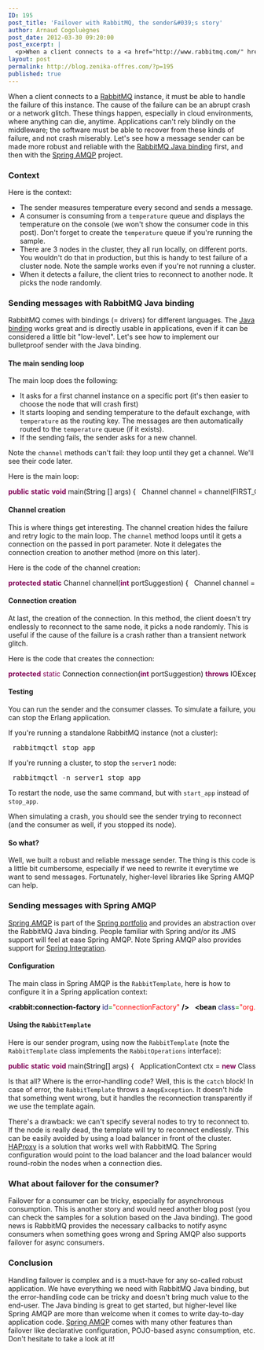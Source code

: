 ```yaml
---
ID: 195
post_title: 'Failover with RabbitMQ, the sender&#039;s story'
author: Arnaud Cogoluègnes
post_date: 2012-03-30 09:20:00
post_excerpt: |
  <p>When a client connects to a <a href="http://www.rabbitmq.com/" hreflang="en">RabbitMQ</a> instance, it must be able to handle the failure of this instance. The cause of the failure can be an abrupt crash or a network glitch. These things happen, especially in cloud environments, where anything can die, anytime. Applications can't rely blindly on the middleware; the software must be able to recover from these kinds of failure, and not crash miserably. Let's see how a message sender can be made more robust and reliable with the <a href="http://www.rabbitmq.com/api-guide.html" hreflang="en">RabbitMQ Java binding</a> first, and then with the <a href="http://www.springsource.org/spring-amqp" hreflang="en">Spring AMQP</a>  project.</p>
layout: post
permalink: http://blog.zenika-offres.com/?p=195
published: true
---
```

<p>When a client connects to a <a href="http://www.rabbitmq.com/" hreflang="en">RabbitMQ</a> instance, it must be able to handle the failure of this instance. The cause of the failure can be an abrupt crash or a network glitch. These things happen, especially in cloud environments, where anything can die, anytime. Applications can't rely blindly on the middleware; the software must be able to recover from these kinds of failure, and not crash miserably. Let's see how a message sender can be made more robust and reliable with the <a href="http://www.rabbitmq.com/api-guide.html" hreflang="en">RabbitMQ Java binding</a> first, and then with the <a href="http://www.springsource.org/spring-amqp" hreflang="en">Spring AMQP</a>  project.</p>
<!--more-->
<h3>Context</h3> <p>Here is the context:</p> <ul> <li>The sender measures temperature every second and sends a message.</li> <li>A consumer is consuming from a <code>temperature</code> queue and displays the temperature on the console (we won't show the consumer code in this post). Don't forget to create the <code>temperature</code> queue if you're running the sample.</li> <li>There are 3 nodes in the cluster, they all run locally, on different ports. You wouldn't do that in production, but this is handy to test failure of a cluster node. Note the sample works even if you're not running a cluster.</li> <li>When it detects a failure, the client tries to reconnect to another node. It picks the node randomly.</li> </ul> <h3>Sending messages with RabbitMQ Java binding</h3> <p>RabbitMQ comes with bindings (= drivers) for different languages. The <a href="http://www.rabbitmq.com/api-guide.html" hreflang="en">Java binding</a> works great and is directly usable in applications, even if it can be considered a little bit "low-level". Let's see how to implement our bulletproof sender with the Java binding.</p> <h4>The main sending loop</h4> <p>The main loop does the following:</p> <ul> <li>It asks for a first channel instance on a specific port (it's then easier to choose the node that will crash first)</li> <li>It starts looping and sending temperature to the default exchange, with <code>temperature</code> as the routing key. The messages are then automatically routed to the <code>temperature</code> queue (if it exists).</li> <li>If the sending fails, the sender asks for a new channel.</li> </ul> <p>Note the <code>channel</code> methods can't fail: they loop until they get a channel. We'll see their code later.</p> <p>Here is the main loop:</p> <pre class="java code java" style="font-family:inherit"><span style="color: #7F0055; font-weight: bold;">public</span> <span style="color: #7F0055; font-weight: bold;">static</span> <span style="color: #7F0055; font-weight: bold;">void</span> main<span style="color: #000000;">&#40;</span><span style="color: #000000;">String</span> <span style="color: #000000;">&#91;</span><span style="color: #000000;">&#93;</span> args<span style="color: #000000;">&#41;</span> <span style="color: #000000;">&#123;</span>   Channel channel = channel<span style="color: #000000;">&#40;</span>FIRST_CONNECTION_PORT<span style="color: #000000;">&#41;</span>;   <span style="color: #7F0055;font-weight: bold;">while</span> <span style="color: #000000;">&#40;</span><span style="color: #7F0055; font-weight: bold;">true</span><span style="color: #000000;">&#41;</span> <span style="color: #000000;">&#123;</span>     letsWait<span style="color: #000000;">&#40;</span><span style="color: #000000;">&#41;</span>;  <span style="color: #808080; font-style: italic;">// sends a measure every second</span>     <span style="color: #000000;">String</span> temperature = measureTemperature<span style="color: #000000;">&#40;</span><span style="color: #000000;">&#41;</span>;     <span style="color: #7F0055; font-weight: bold;">try</span> <span style="color: #000000;">&#123;</span>       channel.<span style="color: #000000;">basicPublish</span><span style="color: #000000;">&#40;</span><span style="color: #888888;">&quot;&quot;</span>, <span style="color: #888888;">&quot;temperature&quot;</span>, <span style="color: #7F0055; font-weight: bold;">null</span>,temperature.<span style="color: #000000;">getBytes</span><span style="color: #000000;">&#40;</span><span style="color: #000000;">&#41;</span><span style="color: #000000;">&#41;</span>;     <span style="color: #000000;">&#125;</span> <span style="color: #7F0055; font-weight: bold;">catch</span> <span style="color: #000000;">&#40;</span><span style="color: #000000;">Exception</span> e<span style="color: #000000;">&#41;</span> <span style="color: #000000;">&#123;</span>        <span style="color: #000000;">System</span>.<span style="color: #000000;">err</span>.<span style="color: #000000;">println</span><span style="color: #000000;">&#40;</span><span style="color: #888888;">&quot;Message sending failed, trying to reconnect&quot;</span><span style="color: #000000;">&#41;</span>;        channel = channel<span style="color: #000000;">&#40;</span><span style="color: #000000;">&#41;</span>;     <span style="color: #000000;">&#125;</span>   <span style="color: #000000;">&#125;</span> <span style="color: #000000;">&#125;</span></pre> <h4>Channel creation</h4> <p>This is where things get interesting. The channel creation hides the failure and retry logic to the main loop. The <code>channel</code> method loops until it gets a connection on the passed in port parameter. Note it delegates the connection creation to another method (more on this later).</p> <p>Here is the code of the channel creation:</p> <pre class="java code java" style="font-family:inherit"><span style="color: #7F0055; font-weight: bold;">protected</span> <span style="color: #7F0055; font-weight: bold;">static</span> Channel channel<span style="color: #000000;">&#40;</span><span style="color: #7F0055; font-weight: bold;">int</span> portSuggestion<span style="color: #000000;">&#41;</span> <span style="color: #000000;">&#123;</span>   Channel channel = <span style="color: #7F0055; font-weight: bold;">null</span>;   <span style="color: #7F0055;font-weight: bold;">while</span> <span style="color: #000000;">&#40;</span>channel == <span style="color: #7F0055; font-weight: bold;">null</span><span style="color: #000000;">&#41;</span> <span style="color: #000000;">&#123;</span>     <span style="color: #7F0055; font-weight: bold;">try</span> <span style="color: #000000;">&#123;</span>       <span style="color: #000000;">Thread</span>.<span style="color: #000000;">sleep</span><span style="color: #000000;">&#40;</span><span style="color: #cc66cc;">500</span><span style="color: #000000;">&#41;</span>;       channel = connection<span style="color: #000000;">&#40;</span>portSuggestion<span style="color: #000000;">&#41;</span>.<span style="color: #000000;">createChannel</span><span style="color: #000000;">&#40;</span><span style="color: #000000;">&#41;</span>;       <span style="color: #7F0055; font-weight: bold;">return</span> channel;     <span style="color: #000000;">&#125;</span> <span style="color: #7F0055; font-weight: bold;">catch</span> <span style="color: #000000;">&#40;</span><span style="color: #000000;">Exception</span> e<span style="color: #000000;">&#41;</span> <span style="color: #000000;">&#123;</span>       <span style="color: #000000;">System</span>.<span style="color: #000000;">err</span>.<span style="color: #000000;">println</span><span style="color: #000000;">&#40;</span><span style="color: #888888;">&quot;Connection to broker failed, trying again&quot;</span><span style="color: #000000;">&#41;</span>;     <span style="color: #000000;">&#125;</span>   <span style="color: #000000;">&#125;</span>   <span style="color: #7F0055; font-weight: bold;">return</span> <span style="color: #7F0055; font-weight: bold;">null</span>; <span style="color: #000000;">&#125;</span> &nbsp; <span style="color: #7F0055; font-weight: bold;">private</span> <span style="color: #7F0055; font-weight: bold;">static</span> Channel channel<span style="color: #000000;">&#40;</span><span style="color: #000000;">&#41;</span> <span style="color: #000000;">&#123;</span>   <span style="color: #808080; font-style: italic;">// not suggestion for the port</span>   <span style="color: #7F0055; font-weight: bold;">return</span> channel<span style="color: #000000;">&#40;</span>-<span style="color: #cc66cc;">1</span><span style="color: #000000;">&#41;</span>; <span style="color: #000000;">&#125;</span></pre> <h4>Connection creation</h4> <p>At last, the creation of the connection. In this method, the client doesn't try endlessly to reconnect to the same node, it picks a node randomly. This is useful if the cause of the failure is a crash rather than a transient network glitch.</p> <p>Here is the code that creates the connection:</p> <pre class="java code java" style="font-family:inherit"><span style="color: #7F0055; font-weight: bold;">protected</span> <span style="color: #7F0055; font-
weight: bold;">static</span> <span style="color: #000000;">Connection</span> connection<span style="color: #000000;">&#40;</span><span style="color: #7F0055; font-weight: bold;">int</span> portSuggestion<span style="color: #000000;">&#41;</span> <span style="color: #7F0055; font-weight: bold;">throws</span> <span style="color: #000000;">IOException</span> <span style="color: #000000;">&#123;</span>   ConnectionFactory factory = <span style="color: #7F0055; font-weight: bold;">new</span> ConnectionFactory<span style="color: #000000;">&#40;</span><span style="color: #000000;">&#41;</span>;   factory.<span style="color: #000000;">setUsername</span><span style="color: #000000;">&#40;</span><span style="color: #888888;">&quot;guest&quot;</span><span style="color: #000000;">&#41;</span>;   factory.<span style="color: #000000;">setPassword</span><span style="color: #000000;">&#40;</span><span style="color: #888888;">&quot;guest&quot;</span><span style="color: #000000;">&#41;</span>;   factory.<span style="color: #000000;">setVirtualHost</span><span style="color: #000000;">&#40;</span><span style="color: #888888;">&quot;/&quot;</span><span style="color: #000000;">&#41;</span>;   factory.<span style="color: #000000;">setHost</span><span style="color: #000000;">&#40;</span><span style="color: #888888;">&quot;localhost&quot;</span><span style="color: #000000;">&#41;</span>; &nbsp;   <span style="color: #7F0055; font-weight: bold;">int</span> serverPort = portSuggestion == -<span style="color: #cc66cc;">1</span> <span style="color: #000000;">?</span> pickPortRandomly<span style="color: #000000;">&#40;</span><span style="color: #000000;">&#41;</span> : portSuggestion;   <span style="color: #000000;">System</span>.<span style="color: #000000;">out</span>.<span style="color: #000000;">println</span><span style="color: #000000;">&#40;</span><span style="color: #888888;">&quot;Connecting on port &quot;</span>+serverPort<span style="color: #000000;">&#41;</span>; &nbsp;   factory.<span style="color: #000000;">setPort</span><span style="color: #000000;">&#40;</span>serverPort<span style="color: #000000;">&#41;</span>;   <span style="color: #000000;">Connection</span> connection = factory.<span style="color: #000000;">newConnection</span><span style="color: #000000;">&#40;</span><span style="color: #000000;">&#41;</span>;   <span style="color: #7F0055; font-weight: bold;">return</span> connection; <span style="color: #000000;">&#125;</span> &nbsp; <span style="color: #7F0055; font-weight: bold;">private</span> <span style="color: #7F0055; font-weight: bold;">static</span> <span style="color: #7F0055; font-weight: bold;">int</span> pickPortRandomly<span style="color: #000000;">&#40;</span><span style="color: #000000;">&#41;</span> <span style="color: #000000;">&#123;</span>   <span style="color: #7F0055; font-weight: bold;">return</span> SERVER_PORTS<span style="color: #000000;">&#91;</span>RANDOM.<span style="color: #000000;">nextInt</span><span style="color: #000000;">&#40;</span>SERVER_PORTS.<span style="color: #000000;">length</span><span style="color: #000000;">&#41;</span><span style="color: #000000;">&#93;</span>; <span style="color: #000000;">&#125;</span></pre> <h4>Testing</h4> <p>You can run the sender and the consumer classes. To simulate a failure, you can stop the Erlang application.</p> <p>If you're running a standalone RabbitMQ instance (not a cluster):</p> <pre> rabbitmqctl stop_app </pre> <p>If you're running a cluster, to stop the <code>server1</code> node:</p> <pre> rabbitmqctl -n server1 stop_app </pre> <p>To restart the node, use the same command, but with <code>start_app</code> instead of <code>stop_app</code>.</p> <p>When simulating a crash, you should see the sender trying to reconnect (and the consumer as well, if you stopped its node).</p> <h4>So what?</h4> <p>Well, we built a robust and reliable message sender. The thing is this code is a little bit cumbersome, especially if we need to rewrite it everytime we want to send messages. Fortunately, higher-level libraries like Spring AMQP can help.</p> <h3>Sending messages with Spring AMQP</h3> <p><a href="http://www.springsource.org/spring-amqp" hreflang="en">Spring AMQP</a>  is part of the <a href="http://www.springsource.org/projects" hreflang="en">Spring portfolio</a> and provides an abstraction over the RabbitMQ Java binding. People familiar with Spring and/or its JMS support will feel at ease Spring AMQP. Note Spring AMQP also provides support for <a href="http://www.springsource.org/spring-integration" hreflang="en">Spring Integration</a>.</p> <h4>Configuration</h4> <p>The main class in Spring AMQP is the <code>RabbitTemplate</code>, here is how to configure it in a Spring application context:</p> <pre class="xml code xml" style="font-family:inherit"><span style="color: #009900;"><span style="color: #000000; font-weight: bold;">&lt;rabbit:connection-factory</span> <span style="color: #000066;">id</span>=<span style="color: #ff0000;">&quot;connectionFactory&quot;</span> <span style="color: #000000; font-weight: bold;">/&gt;</span></span> &nbsp; <span style="color: #009900;"><span style="color: #000000; font-weight: bold;">&lt;bean</span> <span style="color: #000066;">class</span>=<span style="color: #ff0000;">&quot;org.springframework.amqp.rabbit.core.RabbitTemplate&quot;</span><span style="color: #000000; font-weight: bold;">&gt;</span></span>   <span style="color: #009900;"><span style="color: #000000; font-weight: bold;">&lt;property</span> <span style="color: #000066;">name</span>=<span style="color: #ff0000;">&quot;connectionFactory&quot;</span> <span style="color: #000066;">ref</span>=<span style="color: #ff0000;">&quot;connectionFactory&quot;</span> <span style="color: #000000; font-weight: bold;">/&gt;</span></span> <span style="color: #009900;"><span style="color: #000000; font-weight: bold;">&lt;/bean<span style="color: #000000; font-weight: bold;">&gt;</span></span></span></pre> <h4>Using the <code>RabbitTemplate</code></h4> <p>Here is our sender program, using now the <code>RabbitTemplate</code> (note the <code>RabbitTemplate</code> class implements the <code>RabbitOperations</code> interface):</p> <pre class="java code java" style="font-family:inherit"><span style="color: #7F0055; font-weight: bold;">public</span> <span style="color: #7F0055; font-weight: bold;">static</span> <span style="color: #7F0055; font-weight: bold;">void</span> main<span style="color: #000000;">&#40;</span><span style="color: #000000;">String</span><span style="color: #000000;">&#91;</span><span style="color: #000000;">&#93;</span> args<span style="color: #000000;">&#41;</span> <span style="color: #000000;">&#123;</span>   ApplicationContext ctx = <span style="color: #7F0055; font-weight: bold;">new</span> ClassPathXmlApplicationContext<span style="color: #000000;">&#40;</span><span style="color: #888888;">&quot;/spring-amqp-sender.xml&quot;</span><span style="color: #000000;">&#41;</span>;   RabbitOperations tpl = ctx.<span style="color: #000000;">getBean</span><span style="color: #000000;">&#40;</span>RabbitOperations.<span style="color: #7F0055; font-weight: bold;">class</span><span style="color: #000000;">&#41;</span>; &nbsp;   <span style="color: #7F0055;font-weight: bold;">while</span> <span style="color: #000000;">&#40;</span><span style="color: #7F0055; font-weight: bold;">true</span><span style="color: #000000;">&#41;</span> <span style="color: #000000;">&#123;</span>     letsWait<span style="color: #000000;">&#40;</span><span style="color: #000000;">&#41;</span>;     <span style="color: #000000;">String</span> temperature = measureTemperature<span style="color: #000000;">&#40;</span><span style="color: #000000;">&#41;</span>;     <span style="color: #7F0055; font-weight: bold;">try</span> <span style="color: #000000;">&#123;</span>       tpl.<span style="color: #000000;">convertAndSend</span><span style="color: #000000;">&#40;</span><span style="color: #888888;">&quot;temperature&quot;</span>,temperature<span style="color: #000000;">&#41;</span>;     <span style="color: #000000;">&#125;</span> <span style="color: #7F0055; font-weight: bold;">catch</span> <span style="color: #000000
;">&#40;</span>AmqpException e<span style="color: #000000;">&#41;</span> <span style="color: #000000;">&#123;</span>       <span style="color: #000000;">System</span>.<span style="color: #000000;">err</span>.<span style="color: #000000;">println</span><span style="color: #000000;">&#40;</span><span style="color: #888888;">&quot;Error while sending message, keeping looping...&quot;</span><span style="color: #000000;">&#41;</span>;     <span style="color: #000000;">&#125;</span>   <span style="color: #000000;">&#125;</span> <span style="color: #000000;">&#125;</span></pre> <p>Is that all? Where is the error-handling code? Well, this is the <code>catch</code> block! In case of error, the <code>RabbitTemplate</code> throws a <code>AmqpException</code>. It doesn't hide that something went wrong, but it handles the reconnection transparently if we use the template again.</p> <p>There's a drawback: we can't specify several nodes to try to reconnect to. If the node is really dead, the template will try to reconnect endlessly. This can be easily avoided by using a load balancer in front of the cluster. <a href="http://haproxy.1wt.eu/" hreflang="en">HAProxy</a> is a solution that works well with RabbitMQ. The Spring configuration would point to the load balancer and the load balancer would round-robin the nodes when a connection dies.</p> <h3>What about failover for the consumer?</h3> <p>Failover for a consumer can be tricky, especially for asynchronous consumption. This is another story and would need another blog post (you can check the samples for a solution based on the Java binding). The good news is RabbitMQ provides the necessary callbacks to notify async consumers when something goes wrong and Spring AMQP also supports failover for async consumers.</p> <h3>Conclusion</h3> <p>Handling failover is complex and is a must-have for any so-called robust application. We have everything we need with RabbitMQ Java binding, but the error-handling code can be tricky and doesn't bring much value to the end-user. The Java binding is great to get started, but higher-level like Spring AMQP are more than welcome when it comes to write day-to-day application code. <a href="http://www.springsource.org/spring-amqp" hreflang="en">Spring AMQP</a> comes with many other features than failover like declarative configuration, POJO-based async consumption, etc. Don't hesitate to take a look at it!</p>